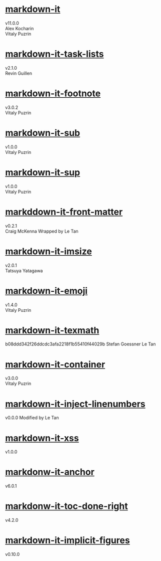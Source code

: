 # [markdown-it](https://github.com/markdown-it/markdown-it)
v11.0.0  
Alex Kocharin  
Vitaly Puzrin

# [markdown-it-task-lists](https://github.com/revin/markdown-it-task-lists)
v2.1.0  
Revin Guillen

# [markdown-it-footnote](https://github.com/markdown-it/markdown-it-footnote)
v3.0.2  
Vitaly Puzrin

# [markdown-it-sub](https://github.com/markdown-it/markdown-it-sub)
v1.0.0  
Vitaly Puzrin

# [markdown-it-sup](https://github.com/markdown-it/markdown-it-sup)
v1.0.0  
Vitaly Puzrin

# [markddown-it-front-matter](https://github.com/craigdmckenna/markdown-it-front-matter)
v0.2.1  
Craig McKenna
Wrapped by Le Tan

# [markdown-it-imsize](https://github.com/tatsy/markdown-it-imsize)
v2.0.1  
Tatsuya Yatagawa

# [markdown-it-emoji](https://github.com/markdown-it/markdown-it-emoji)
v1.4.0  
Vitaly Puzrin

# [markdown-it-texmath](https://github.com/vnotex/markdown-it-texmath)
b08ddd342f26ddcdc3afa2218f1b55410f44029b
Stefan Goessner
Le Tan

# [markdown-it-container](https://github.com/markdown-it/markdown-it-container)
v3.0.0  
Vitaly Puzrin

# [markdown-it-inject-linenumbers](https://github.com/digitalmoksha/markdown-it-inject-linenumbers)
v0.0.0
Modified by Le Tan

# [markdown-it-xss](https://github.com/yzyeengang/markdown-it-xss)
v1.0.0

# [markdonw-it-anchor](https://github.com/valeriangalliat/markdown-it-anchor)
v6.0.1

# [markdonw-it-toc-done-right](https://github.com/nagaozen/markdown-it-toc-done-right)
v4.2.0

# [markdown-it-implicit-figures](https://github.com/arve0/markdown-it-implicit-figures)
v0.10.0
